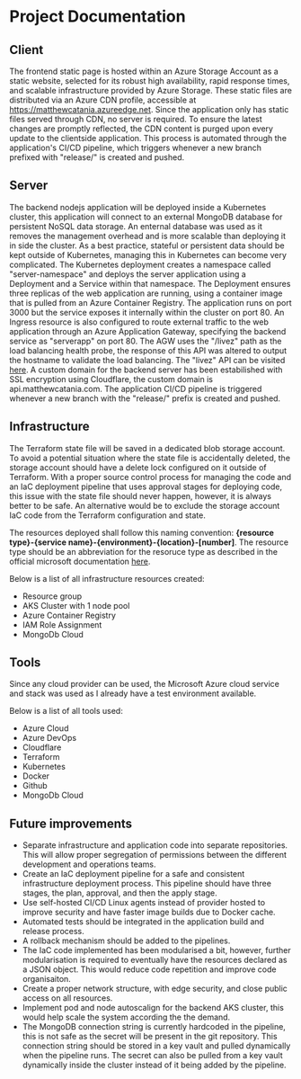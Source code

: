 # Project Documentation

## Client
The frontend static page is hosted within an Azure Storage Account as a static website, selected for its robust high availability, rapid response times, and scalable infrastructure provided by Azure Storage. These static files are distributed via an Azure CDN profile, accessible at https://matthewcatania.azureedge.net. Since the application only has static files served through CDN, no server is required. To ensure the latest changes are promptly reflected, the CDN content is purged upon every update to the clientside application. This process is automated through the application's CI/CD pipeline, which triggers whenever a new branch prefixed with "release/" is created and pushed.

## Server
The backend nodejs application will be deployed inside a Kubernetes cluster, this application will connect to an external MongoDB database for persistent NoSQL data storage. An enternal database was used as it removes the management overhead and is more scalable than deploying it in side the cluster. As a best practice, stateful or persistent data should be kept outside of Kubernetes, managing this in Kubernetes can become very complicated. The Kubernetes deployment creates a namespace called "server-namespace" and deploys the server application using a Deployment and a Service within that namespace. The Deployment ensures three replicas of the web application are running, using a container image that is pulled from an Azure Container Registry. The application runs on port 3000 but the service exposes it internally within the cluster on port 80. An Ingress resource is also configured to route external traffic to the web application through an Azure Application Gateway, specifying the backend service as "serverapp" on port 80. The AGW uses the "/livez" path as the load balancing health probe, the response of this API was altered to output the hostname to validate the load balancing. The "livez" API can be visited [here](https://api.matthewcatania.com/livez). A custom domain for the backend server has been estabilished with SSL encryption using Cloudflare, the custom domain is api.matthewcatania.com. The application CI/CD pipeline is triggered whenever a new branch with the "release/" prefix is created and pushed.

## Infrastructure
The Terraform state file will be saved in a dedicated blob storage account. To avoid a potential situation where the state file is accidentally deleted, the storage account should have a delete lock configured on it outside of Terraform. With a proper source control process for managing the code and an IaC deployment pipeline that uses approval stages for deploying code, this issue with the state file should never happen, however, it is always better to be safe. An alternative would be to exclude the storage account IaC code from the Terraform configuration and state.

The resources deployed shall follow this naming convention: **{resource type}-{service name}-{environment}-{location}-\[number\]**. The resource type should be an abbreviation for the resoruce type as described in the official microsoft documentation [here](https://learn.microsoft.com/en-us/azure/cloud-adoption-framework/ready/azure-best-practices/resource-abbreviations).

Below is a list of all infrastructure resources created:
* Resource group
* AKS Cluster with 1 node pool
* Azure Container Registry
* IAM Role Assignment
* MongoDb Cloud

## Tools
Since any cloud provider can be used, the Microsoft Azure cloud service and stack was used as I already have a test environment available.

Below is a list of all tools used:
* Azure Cloud
* Azure DevOps
* Cloudflare
* Terraform
* Kubernetes
* Docker
* Github
* MongoDb Cloud

## Future improvements
* Separate infrastructure and application code into separate repositories. This will allow proper segregation of permissions between the different development and operations teams.
* Create an IaC deployment pipeline for a safe and consistent infrastructure deployment process. This pipeline should have three stages, the plan, approval, and then the apply stage.
* Use self-hosted CI/CD Linux agents instead of provider hosted to improve security and have faster image builds due to Docker cache.
* Automated tests should be integrated in the application build and release process.
* A rollback mechanism should be added to the pipelines.
* The IaC code implemented has been modularised a bit, however, further modularisation is required to eventually have the resources declared as a JSON object. This would reduce code repetition and improve code organisaiton.
* Create a proper network structure, with edge security, and close public access on all resources. 
* Implement pod and node autoscalign for the backend AKS cluster, this would help scale the system according the the demand.
* The MongoDB connection string is currently hardcoded in the pipeline, this is not safe as the secret will be present in the git repository. This connection string should be stored in a key vault and pulled dynamically when the pipeline runs. The secret can also be pulled from a key vault dynamically inside the cluster instead of it being added by the pipeline.